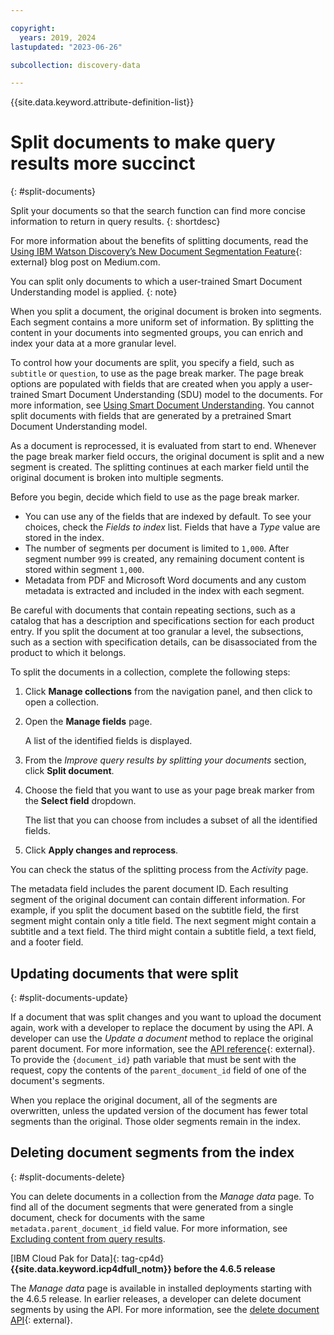 ```yaml
---

copyright:
  years: 2019, 2024
lastupdated: "2023-06-26"

subcollection: discovery-data

---
```


{{site.data.keyword.attribute-definition-list}}

# Split documents to make query results more succinct
{: #split-documents}

Split your documents so that the search function can find more concise information to return in query results.
{: shortdesc}

For more information about the benefits of splitting documents, read the [Using IBM Watson Discovery’s New Document Segmentation Feature](https://medium.com/ibm-watson/using-ibm-watson-discoverys-new-document-segmentation-feature-7a58b44d32c2){: external} blog post on Medium.com.

You can split only documents to which a user-trained Smart Document Understanding model is applied.
{: note}

When you split a document, the original document is broken into segments. Each segment contains a more uniform set of information. By splitting the content in your documents into segmented groups, you can enrich and index your data at a more granular level.

To control how your documents are split, you specify a field, such as `subtitle` or `question`, to use as the page break marker. The page break options are populated with fields that are created when you apply a user-trained Smart Document Understanding (SDU) model to the documents. For more information, see [Using Smart Document Understanding](/docs/discovery-data?topic=discovery-data-configuring-fields). You cannot split documents with fields that are generated by a pretrained Smart Document Understanding model.

As a document is reprocessed, it is evaluated from start to end. Whenever the page break marker field occurs, the original document is split and a new segment is created. The splitting continues at each marker field until the original document is broken into multiple segments.

Before you begin, decide which field to use as the page break marker.

-   You can use any of the fields that are indexed by default. To see your choices, check the *Fields to index* list. Fields that have a *Type* value are stored in the index.
-   The number of segments per document is limited to `1,000`. After segment number `999` is created, any remaining document content is stored within segment `1,000`.
-   Metadata from PDF and Microsoft Word documents and any custom metadata is extracted and included in the index with each segment.

Be careful with documents that contain repeating sections, such as a catalog that has a description and specifications section for each product entry. If you split the document at too granular a level, the subsections, such as a section with specification details, can be disassociated from the product to which it belongs.

To split the documents in a collection, complete the following steps:

1.  Click **Manage collections** from the navigation panel, and then click to open a collection.
1.  Open the **Manage fields** page.

    A list of the identified fields is displayed.

1.  From the *Improve query results by splitting your documents* section, click **Split document**.
1.  Choose the field that you want to use as your page break marker from the **Select field** dropdown.

    The list that you can choose from includes a subset of all the identified fields.

1.  Click **Apply changes and reprocess**.

You can check the status of the splitting process from the *Activity* page.

The metadata field includes the parent document ID. Each resulting segment of the original document can contain different information. For example, if you split the document based on the subtitle field, the first segment might contain only a title field. The next segment might contain a subtitle and a text field. The third might contain a subtitle field, a text field, and a footer field.

## Updating documents that were split
{: #split-documents-update}

If a document that was split changes and you want to upload the document again, work with a developer to replace the document by using the API. A developer can use the *Update a document* method to replace the original parent document. For more information, see the [API reference](/apidocs/discovery-data#updatedocument){: external}. To provide the `{document_id}` path variable that must be sent with the request, copy the contents of the `parent_document_id` field of one of the document's segments.

When you replace the original document, all of the segments are overwritten, unless the updated version of the document has fewer total segments than the original. Those older segments remain in the index. 

## Deleting document segments from the index
{: #split-documents-delete}

You can delete documents in a collection from the *Manage data* page. To find all of the document segments that were generated from a single document, check for documents with the same `metadata.parent_document_id` field value. For more information, see [Excluding content from query results](/docs/discovery-data?topic=discovery-data-hide-data).

[IBM Cloud Pak for Data]{: tag-cp4d} **{{site.data.keyword.icp4dfull_notm}} before the 4.6.5 release**

The *Manage data* page is available in installed deployments starting with the 4.6.5 release. In earlier releases, a developer can delete document segments by using the API. For more information, see the [delete document API](https://{DomainName}/apidocs/discovery-data#deletedocument){: external}.

